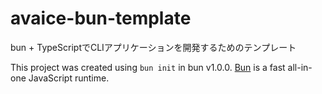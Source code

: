 # avaice-bun-template

bun + TypeScriptでCLIアプリケーションを開発するためのテンプレート

This project was created using `bun init` in bun v1.0.0. [Bun](https://bun.sh) is a fast all-in-one JavaScript runtime.
